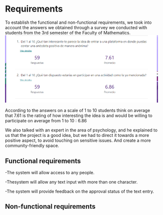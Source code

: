 # Requirements

To establish the functional and non-functional requirements, we took into account 
the answers we obtained through a survey we conducted with students from the 3rd semester of 
the Faculty of Mathematics.
![Survey](https://github.com/Edwin-Lines/Project-Cosmos/blob/main/Resources/Images/Survey_Image.png)

According to the answers on a scale of 1 to 10 students think on average that 7.61 is the rating 
of how interesting the idea is and would be willing to participate on average from 1 to 10 : 6.86


We also talked with an expert in the area of psychology, and he explained to us that the project is a 
good idea, but we had to direct it towards a more positive aspect, to avoid touching on sensitive issues.
And create a more community-friendly space.


## Functional requirements

-The system will allow access to any people.

-Thesystem will allow any text input with more than one character.

-The system will provide feedback on the approval status of the text entry.


## Non-functional requirements
